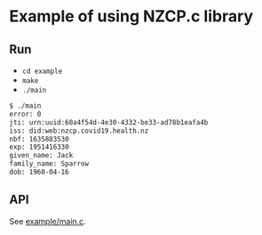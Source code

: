 # Example of using NZCP.c library

## Run
- `cd example`
- `make`
- `./main`

```bash
$ ./main
error: 0
jti: urn:uuid:60a4f54d-4e30-4332-be33-ad78b1eafa4b
iss: did:web:nzcp.covid19.health.nz
nbf: 1635883530
exp: 1951416330
given_name: Jack
family_name: Sparrow
dob: 1960-04-16
```

## API
See [example/main.c](example/main.c).